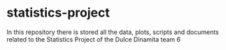 # statistics-project
In this repository there is stored all the data, plots, scripts and documents related to the Statistics Project of the Dulce Dinamita team 6
